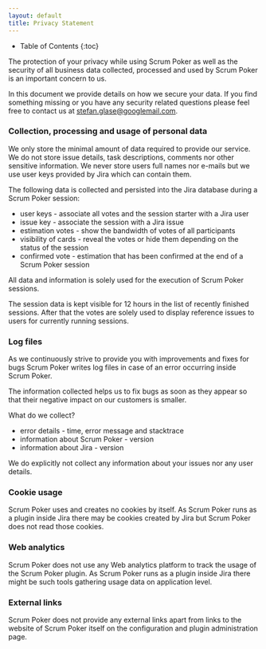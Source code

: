 ```yaml
---
layout: default
title: Privacy Statement
---
```


* Table of Contents
{:toc}

The protection of your privacy while using Scrum Poker as well as the security of all business data collected, processed and used by Scrum Poker is an important concern to us.

In this document we provide details on how we secure your data. If you find something missing or you have any security related questions please feel free to contact us at stefan.glase@googlemail.com.

### Collection, processing and usage of personal data

We only store the minimal amount of data required to provide our service. We do not store issue details, task descriptions, comments nor other sensitive information. We never store users full names nor e-mails but we use user keys provided by Jira which can contain them.

The following data is collected and persisted into the Jira database during a Scrum Poker session:

* user keys - associate all votes and the session starter with a Jira user
* issue key - associate the session with a Jira issue
* estimation votes - show the bandwidth of votes of all participants
* visibility of cards - reveal the votes or hide them depending on the status of the session
* confirmed vote - estimation that has been confirmed at the end of a Scrum Poker session

All data and information is solely used for the execution of Scrum Poker sessions.

The session data is kept visible for 12 hours in the list of recently finished sessions. After that the votes are solely used to display reference issues to users for currently running sessions. 

### Log files

As we continuously strive to provide you with improvements and fixes for bugs Scrum Poker writes log files in case of an error occurring inside Scrum Poker.

The information collected helps us to fix bugs as soon as they appear so that their negative impact on our customers is smaller.

What do we collect?

* error details - time, error message and stacktrace
* information about Scrum Poker - version
* information about Jira - version 

We do explicitly not collect any information about your issues nor any user details.

### Cookie usage

Scrum Poker uses and creates no cookies by itself. As Scrum Poker runs as a plugin inside Jira there may be cookies created by Jira but Scrum Poker does not read those cookies.

### Web analytics

Scrum Poker does not use any Web analytics platform to track the usage of the Scrum Poker plugin. As Scrum Poker runs as a plugin inside Jira there might be such tools gathering usage data on application level.

### External links

Scrum Poker does not provide any external links apart from links to the website of Scrum Poker itself on the configuration and plugin administration page.
